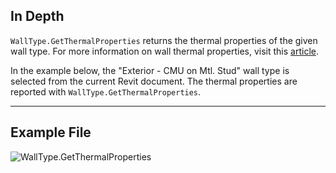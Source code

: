 ## In Depth
`WallType.GetThermalProperties` returns the thermal properties of the given wall type. For more information on wall thermal properties, visit this [article](https://help.autodesk.com/view/RVT/2024/ENU/?guid=GUID-3C378374-D360-4207-A558-3500922A452E).

In the example below, the "Exterior - CMU on Mtl. Stud" wall type is selected from the current Revit document. The thermal properties are reported with `WallType.GetThermalProperties`.
___
## Example File

![WallType.GetThermalProperties](./Revit.Elements.WallType.GetThermalProperties_img.jpg)